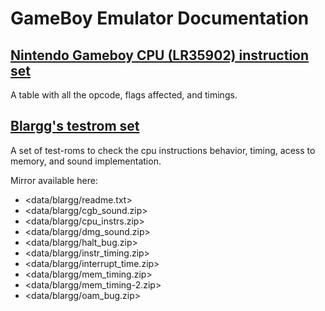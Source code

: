 GameBoy Emulator Documentation
==============================

[Nintendo Gameboy CPU (LR35902) instruction set](gameboy-opcodes.html)
----------------------------------------------

A table with all the opcode, flags affected, and timings.

[Blargg's testrom set](http://gbdev.gg8.se/wiki/articles/Test_ROMs)
--------------------

A set of test-roms to check the cpu instructions behavior, timing,
acess to memory, and sound implementation.

Mirror available here:
*  <data/blargg/readme.txt>
*  <data/blargg/cgb_sound.zip>
*  <data/blargg/cpu_instrs.zip>
*  <data/blargg/dmg_sound.zip>
*  <data/blargg/halt_bug.zip>
*  <data/blargg/instr_timing.zip>
*  <data/blargg/interrupt_time.zip>
*  <data/blargg/mem_timing.zip>
*  <data/blargg/mem_timing-2.zip>
*  <data/blargg/oam_bug.zip>
